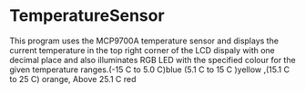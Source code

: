 # TemperatureSensor
This program uses the MCP9700A temperature sensor and displays the current temperature
in the top right corner of the LCD dispaly with one decimal place and also illuminates
RGB LED with the specified colour for the given temperature ranges.(-15 C  to 5.0 C)blue
(5.1 C to 15 C )yellow ,(15.1 C to 25 C) orange, Above 25.1 C red
